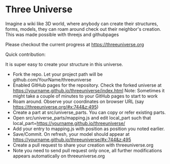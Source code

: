 # Three Universe
Imagine a wiki like 3D world, where anybody can create their structures, forms, models, they can roam around check out their neighbor's creation. This was made possible with threejs and githubpages

Please checkout the current progress at https://threeuniverse.org




Quick contribution:

It is super easy to create your structure in this universe. 
- Fork the repo. Let your project path will be github.com/YourName/threeuniverse
- Enabled GitHub pages for the repository. Check the forked universe at  https://yourname.github.io/threeuniverse/index.html
Note: Sometimes it might take a couple of minutes to your GitHub pages to start to work
- Roam around. Observe your coordinates on browser URL (say https://threeuniverse.org/#x:744&z:495)
- Create a part at src/universe_parts. You can copy or refer existing parts.
- Open src/universe_parts/mapping.js and edit local_part such that local_part=https://yourname.github.io/threeuniverse/
- Add your entry to mapping.js with position as position you noted earlier.
- Save/Commit. On refresh, your model should appear at https://yourname.github.io/threeuniverse/#x:744&z:495
- Create a pull request to share your creation with threeuniverse.org
- Note you need to send pull request only once, all further modifications appears automatically on threeuniverse.org
